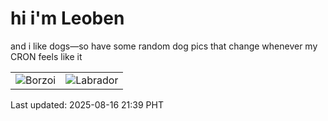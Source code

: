 # hi i'm Leoben

and i like dogs—so have some random dog pics that change whenever my CRON feels like it

|  |  |
|--------|----------|
| ![Borzoi](https://random-dog-vercel.vercel.app/api/random-borzoi?v=1755351575) | ![Labrador](https://random-dog-vercel.vercel.app/api/random-labrador?v=1755351575) |

Last updated: 2025-08-16 21:39 PHT
